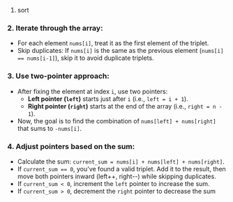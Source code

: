 1. sort 
### 2. **Iterate through the array**:

- For each element `nums[i]`, treat it as the first element of the triplet.
- Skip duplicates: If `nums[i]` is the same as the previous element (`nums[i] == nums[i-1]`), skip it to avoid duplicate triplets.

### 3. **Use two-pointer approach**:

- After fixing the element at index `i`, use two pointers:
    - **Left pointer (`left`)** starts just after `i` (i.e., `left = i + 1`).
    - **Right pointer (`right`)** starts at the end of the array (i.e., `right = n - 1`).
- Now, the goal is to find the combination of `nums[left] + nums[right]` that sums to `-nums[i]`.

### 4. **Adjust pointers based on the sum**:

- Calculate the sum: `current_sum = nums[i] + nums[left] + nums[right]`.
- If `current_sum == 0`, you've found a valid triplet. Add it to the result, then move both pointers inward (left++, right--) while skipping duplicates.
- If `current_sum < 0`, increment the `left` pointer to increase the sum.
- If `current_sum > 0`, decrement the `right` pointer to decrease the sum